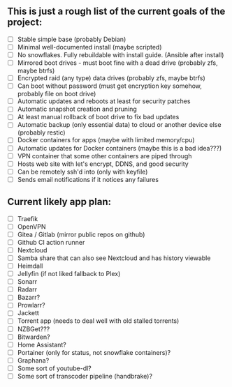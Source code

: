 ## This is just a rough list of the current goals of the project:

- [ ] Stable simple base (probably Debian)
- [ ] Minimal well-documented install (maybe scripted)
- [ ] No snowflakes. Fully rebuildable with install guide. (Ansible after install)
- [ ] Mirrored boot drives - must boot fine with a dead drive (probably zfs, maybe btrfs)
- [ ] Encrypted raid (any type) data drives (probably zfs, maybe btrfs)
- [ ] Can boot without password (must get encryption key somehow, probably file on boot drive)
- [ ] Automatic updates and reboots at least for security patches
- [ ] Automatic snapshot creation and pruning
- [ ] At least manual rollback of boot drive to fix bad updates
- [ ] Automatic backup (only essential data) to cloud or another device else (probably restic)
- [ ] Docker containers for apps (maybe with limited memory/cpu)
- [ ] Automatic updates for Docker containers (maybe this is a bad idea???)
- [ ] VPN container that some other containers are piped through
- [ ] Hosts web site with let's encrypt, DDNS, and good security
- [ ] Can be remotely ssh'd into (only with keyfile)
- [ ] Sends email notifications if it notices any failures

## Current likely app plan:

- [ ] Traefik
- [ ] OpenVPN
- [ ] Gitea / Gitlab (mirror public repos on github)
- [ ] Github CI action runner
- [ ] Nextcloud
- [ ] Samba share that can also see Nextcloud and has history viewable
- [ ] Heimdall
- [ ] Jellyfin (if not liked fallback to Plex)
- [ ] Sonarr
- [ ] Radarr
- [ ] Bazarr?
- [ ] Prowlarr?
- [ ] Jackett
- [ ] Torrent app (needs to deal well with old stalled torrents)
- [ ] NZBGet???
- [ ] Bitwarden?
- [ ] Home Assistant?
- [ ] Portainer (only for status, not snowflake containers)?
- [ ] Graphana?
- [ ] Some sort of youtube-dl?
- [ ] Some sort of transcoder pipeline (handbrake)?
